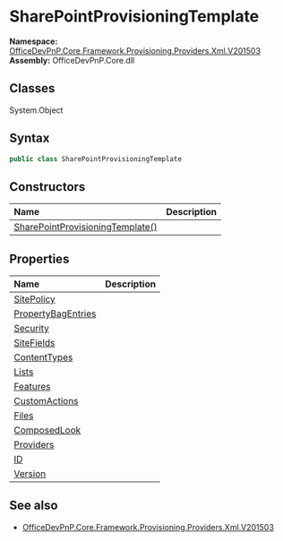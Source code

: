 # SharePointProvisioningTemplate
  
**Namespace:** [OfficeDevPnP.Core.Framework.Provisioning.Providers.Xml.V201503](OfficeDevPnP.Core.Framework.Provisioning.Providers.Xml.V201503.md)  
**Assembly:** OfficeDevPnP.Core.dll  
## Classes
System.Object  
## Syntax
```C#
public class SharePointProvisioningTemplate
```
## Constructors
|**Name**|**Description**|
|:-----|:-----|
| [SharePointProvisioningTemplate()](SharePointProvisioningTemplateconstructor1details.md) | 
## Properties
|**Name**|**Description**|
|:-----|:-----|
| [SitePolicy](SharePointProvisioningTemplate.SitePolicy.md) | 
| [PropertyBagEntries](SharePointProvisioningTemplate.PropertyBagEntries.md) | 
| [Security](SharePointProvisioningTemplate.Security.md) | 
| [SiteFields](SharePointProvisioningTemplate.SiteFields.md) | 
| [ContentTypes](SharePointProvisioningTemplate.ContentTypes.md) | 
| [Lists](SharePointProvisioningTemplate.Lists.md) | 
| [Features](SharePointProvisioningTemplate.Features.md) | 
| [CustomActions](SharePointProvisioningTemplate.CustomActions.md) | 
| [Files](SharePointProvisioningTemplate.Files.md) | 
| [ComposedLook](SharePointProvisioningTemplate.ComposedLook.md) | 
| [Providers](SharePointProvisioningTemplate.Providers.md) | 
| [ID](SharePointProvisioningTemplate.ID.md) | 
| [Version](SharePointProvisioningTemplate.Version.md) | 
## See also
- [OfficeDevPnP.Core.Framework.Provisioning.Providers.Xml.V201503](OfficeDevPnP.Core.Framework.Provisioning.Providers.Xml.V201503.md)
